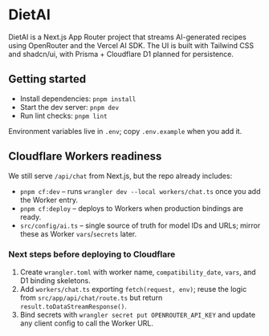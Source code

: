 # DietAI

DietAI is a Next.js App Router project that streams AI-generated recipes using OpenRouter and the Vercel AI SDK. The UI is built with Tailwind CSS and shadcn/ui, with Prisma + Cloudflare D1 planned for persistence.

## Getting started

- Install dependencies: `pnpm install`
- Start the dev server: `pnpm dev`
- Run lint checks: `pnpm lint`

Environment variables live in `.env`; copy `.env.example` when you add it.

## Cloudflare Workers readiness

We still serve `/api/chat` from Next.js, but the repo already includes:

- `pnpm cf:dev` – runs `wrangler dev --local workers/chat.ts` once you add the Worker entry.
- `pnpm cf:deploy` – deploys to Workers when production bindings are ready.
- `src/config/ai.ts` – single source of truth for model IDs and URLs; mirror these as Worker `vars`/`secrets` later.

### Next steps before deploying to Cloudflare

1. Create `wrangler.toml` with worker name, `compatibility_date`, `vars`, and D1 binding skeletons.
2. Add `workers/chat.ts` exporting `fetch(request, env)`; reuse the logic from `src/app/api/chat/route.ts` but return `result.toDataStreamResponse()`.
3. Bind secrets with `wrangler secret put OPENROUTER_API_KEY` and update any client config to call the Worker URL.

